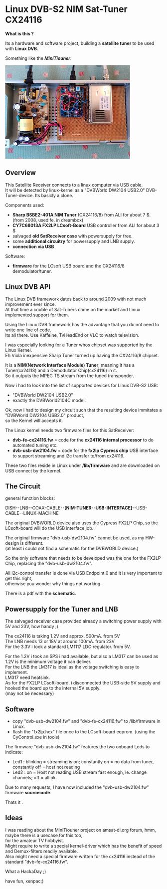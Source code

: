 # Linux DVB-S2 NIM Sat-Tuner  CX24116

**What is this ?** 
 
Its a hardware and software project, building a **satellite tuner** to be used with **Linux DVB**.  

Something like the ***MiniTiouner***.   
  
  
![modul](board-small.jpg)

## Overview
This Satellite Receiver connects to a linux computer via USB cable.  
It will be detected by linux-kernel as a "DVBWorld DW2104 USB2.0" DVB-Tuner-device.
Its basicly a clone.  
  
Components used: 
- **Sharp BSBE2-401A NIM Tuner** (CX24116/8) from ALI for about 7 $. (from 2008, used fe. in dreambox) 
- **CY7C68013A FX2LP LCsoft-Board** USB controller from ALI for about 3 $ 
- salvaged **old SatReceiver case** with powersupply for free. 
- some **additional circuitry** for powersupply and LNB supply. 
- **connection via USB**
 
Software: 
- **firmware** for the LCsoft USB board and the CX24116/8 demodulator/tuner. 

## Linux DVB API 
 
The Linux DVB framework dates back to around 2009 with not much improvement ever since.  
At that time a couble of Sat-Tuners came on the market and Linux implemented support for them.  
 
Using the Linux DVB framework has the advantage that you do not need to write one line of code.  
Its all there. Use Kaffeine, TvHeadEnd or VLC to watch television.  
 
I was especially looking for a Tuner whos chipset was supported by the Linux Kernel.  
Eh Viola inexpensive Sharp Tuner turned up having the CX24116/8 chipset.  
 
It is a **NIM(Network Interface Module) Tuner**, meaning it has a Tuner(cx24118) and a Demodulator Chip(cx24116) in it.   
So it outputs the MPEG TS stream from the tuned transponder.  
 
Now i had to look into the list of supported devices for Linux DVB-S2 USB:  
- "DVBWorld DW2104 USB2.0" 
- exactly the DVBWorld2104C model. 
 
Ok, now i had to design my circuit such that the resulting device immitates a "DVBWorld DW2104 USB2.0" product,  
so the Kernel will accepts it. 
 
The Linux kernel needs two firmware files for this SatReceiver:  
- **dvb-fe-cx24116.fw**   =  code for the **cx24116 internal processor** to do automated tuning etc. 
- **dvb-usb-dw2104.fw**   =  code for the **fx2lp Cypress chip** USB interface to support streaming and i2c transfer to/from cx24116. 
 
These two files reside in Linux under **/lib/firmware** and are downloaded on USB connect by the kernel.  
 
## The Circuit 
 
general function blocks:  
 
DISH--LNB--COAX-CABLE--**[NIM-TUNER--USB-INTERFACE]**--USB-CABLE--LINUX-MACHINE  
 
The original DVBWORLD device also uses the Cypress FX2LP Chip, so the LCsoft-board will do the USB interface job.  
 
The original firmware "dvb-usb-dw2104.fw" cannot be used, as my HW-design is different.  
(at least i could not find a schematic for the DVBWORLD device.)
 
So the only software that needs to be developed was the one for the FX2LP Chip, replacing the "dvb-usb-dw2104.fw".  
 
All i2c-control transfer is done via USB Endpoint 0 and it is very important to get this right,   
otherwise you wonder why things not working.  
 
There is a pdf with the **schematic**.  

## Powersupply for the Tuner and LNB
The salvaged receiver case provided already a switching power supply with 5V and 23V, how handy ;)  
 
The cx24116 is taking 1.2V and approx. 500mA. from 5V  
The LNB needs 13 or 18V at around 100mA. from 23V  
For the 3.3V i took a standard LM1117 LDO regulator. from 5V.  
 
For the 1.2V i took an SPS i had available, but also a LM317 can be used as 1.2V is the minimum voltage it can deliver.  
For the LNB the LM317 is ideal as the voltage switching is easy to implement.  
LM317 need heatsink.  
As for the FX2LP LCsoft-board, i disconnected the USB-side 5V supply and hooked the board up to the internal 5V supply.  
(may not be necessary)

## Software

- copy "dvb-usb-dw2104.fw" and "dvb-fe-cx24116.fw"  to /lib/firmware in Linux.
- flash the "fx2lp.hex" file once to the LCsoft-board eeprom.  (using the CyControl.exe in tools)

The firmware "dvb-usb-dw2104.fw" features the two onboard Leds to indicate:
- Led1 : blinking = streaming is on; 	constantly on = no data from tuner, constantly off = host not reading
- Led2 : on = Host not reading USB stream fast enough, ie. change channels;     off = all ok.

Due to many requests, I have now included the "dvb-usb-dw2104.fw" firmware **sourcecode**.

Thats it .  

## Ideas
I was reading about the MiniTiouner project on amsat-dl.org forum, hmm, maybe there is a usecase for this too,   
for the amateur TV hobbyist.  
Might require to write a special kernel-driver which has the benefit of speed and Demux-filters readily available.  
Also might need a special firmware written for the cx24116 instead of the standard "dvb-fe-cx24116.fw".  




 
 What a HackaDay ;)  
 
have fun, xenpac;)  


